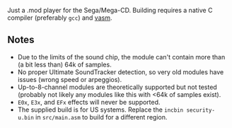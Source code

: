 Just a .mod player for the Sega/Mega-CD. Building requires a native C compiler (preferably `gcc`) and [vasm](http://sun.hasenbraten.de/vasm/).

## Notes

* Due to the limits of the sound chip, the module can't contain more than (a bit less than) 64k of samples.
* No proper Ultimate SoundTracker detection, so very old modules have issues (wrong speed or arpeggios).
* Up-to-8-channel modules are theoretically supported but not tested (probably not likely any modules like this with <64k of samples exist).
* `E0x`, `E3x`, and `EFx` effects will never be supported.
* The supplied build is for US systems. Replace the `incbin security-u.bin` in `src/main.asm` to build for a different region.